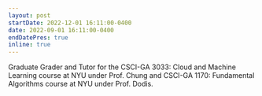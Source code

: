 ```yaml
---
layout: post
startDate: 2022-12-01 16:11:00-0400
date: 2022-09-01 16:11:00-0400
endDatePres: true
inline: true
---
```


Graduate Grader and Tutor for the CSCI-GA 3033: Cloud and Machine Learning course at NYU under Prof. Chung and CSCI-GA 1170: Fundamental Algorithms course at NYU under Prof. Dodis.
